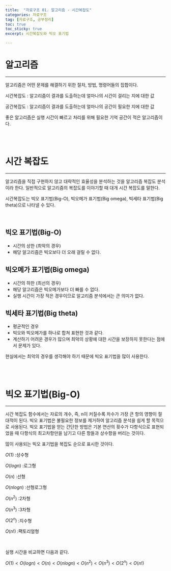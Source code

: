 ```yaml
---
title:  "자료구조 01. 알고리즘 - 시간복잡도"
categories: 자료구조
tag: [자료구조, 공부정리]
toc: true
toc_sticky: true
excerpt: 시간복잡도와 빅오 표기법

---
```


# 알고리즘
---

알고리즘은 어떤 문제를 해결하기 위한 절차, 방법, 명령어들의 집합이다.

시간복잡도 : 알고리즘이 결과를 도출하는데 얼마나의 시간이 걸리는 지에 대한 값

공간복잡도 : 알고리즘이 결과를 도출하는데 얼마나의 공간이 필요한 지에 대한 값

좋은 알고리즘은 실행 시간이 빠르고 처리를 위해 필요한 기억 공간이 적은 알고리즘이다.

<br/><br/>

# 시간 복잡도
---
알고리즘을 직접 구현하지 않고 대략적인 효율성을 분석하는 것을 알고리즘 복잡도 분석이라 한다.
일반적으로 알고리즘의 복잡도를 이야기할 때 대개 시간 복잡도를 말한다.

시간복잡도는 빅오 표기법(Big-O), 빅오메가 표기법(Big omega), 빅세타 표기법(Big theta)으로 나타낼 수 있다.

<br/>

## 빅오 표기법(Big-O)
* 시간의 상한 (최악의 경우)
* 해당 알고리즘은 빅오보다 더 오래 걸릴 수 없다.

## 빅오메가 표기법(Big omega)
* 시간의 하한 (최선의 경우)
* 해당 알고리즘은 빅오메가보다 더 빠를 수 없다.
* 실행 시간이 가장 적은 경우이므로 알고리즘 분석에서는 큰 의미가 없다.

## 빅세타 표기법(Big theta)
* 평균적인 경우
* 빅오와 빅오메가를 하나로 합쳐 표현한 것과 같다.
* 계산하기 어려운 경우가 많으며 최악의 상황에 대한 시간을 보장하지 못한다는 점에서 문제가 있다.


현실에서는 최악의 경우를 생각해야 하기 때문에 빅오 표기법을 많이 사용한다.

<br/><br/>

# 빅오 표기법(Big-O)
---
시간 복잡도 함수에서는 자료의 개수, 즉, n이 커질수록 차수가 가장 큰 항의 영향이 절대적이 된다. 
빅오 표기법은 불필요한 정보를 제거하여 알고리즘 분석을 쉽게 할 목적으로 사용된다. 
빅오 표기법을 얻는 간단한 방법은 기본 연산의 횟수가 다항식으로 표현되었을 때 다항식의 최고차항만을 남기고 다른 항들과 상수항을 버리는 것이다.

많이 사용되는 빅오 표기법을 복잡도 순으로 표시한 것이다.


$O(1)$	          :상수형

$O(logn)$        	:로그형

$O(n)$	          :선형

$O(nlogn)$      	:선형로그형

$O(n^2)$	        :2차형

$O(n^3)$	        :3차형

$O(2^n)$	        :지수형

$O(n!)$	          :팩토리얼형


<br/>

실행 시간을 비교하면 다음과 같다.


$O(1)< O(logn) < O(n) < O(nlogn) < O(n^2) < O(n^3) < O(2^n) < O(n!)$

